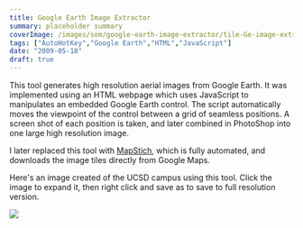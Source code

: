 ```yaml
---
title: Google Earth Image Extractor
summary: placeholder summary
coverImage: /images/som/google-earth-image-extractor/tile-Ge-image-extractor.png
tags: ["AutoHotKey","Google Earth","HTML","JavaScript"]
date: "2009-05-18"
draft: true
---
```


This tool generates high resolution aerial images from Google Earth. It was implemented using an HTML webpage which uses JavaScript to manipulates an embedded Google Earth control. The script automatically moves the viewpoint of the control between a grid of seamless positions. A screen shot of each position is taken, and later combined in PhotoShop into one large high resolution image.

I later replaced this tool with [MapStich](/projects/som/mapstitch/), which is fully automated, and downloads the image tiles directly from Google Maps.

Here's an image created of the UCSD campus using this tool. Click the image to expand it, then right click and save as to save to full resolution version.

![](/images/som/google-earth-image-extractor/UCSD-Google-Earth.jpg)
